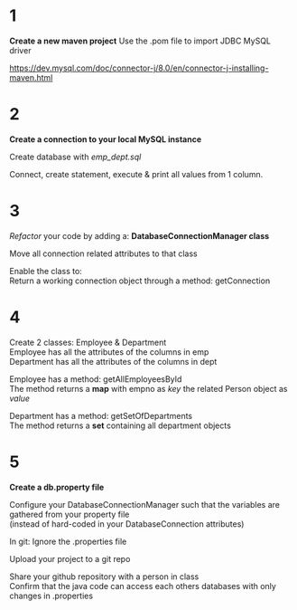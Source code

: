 # 1

**Create a new maven project**
Use the .pom file to import JDBC MySQL driver

https://dev.mysql.com/doc/connector-j/8.0/en/connector-j-installing-maven.html

# 2

**Create a connection to your local MySQL instance**<br>

Create database with *emp_dept.sql*

Connect, create statement, execute & print all values from 1 column.

# 3

*Refactor* your code by adding a:
**DatabaseConnectionManager class**<br>

Move all connection related attributes to that class<br>

Enable the class to: <br>
Return a working connection object through a method: getConnection

# 4

Create 2 classes: Employee & Department<br>
Employee has all the attributes of the columns in emp<br>
Department has all the attributes of the columns in dept<br>

Employee has a method: getAllEmployeesById <br>
The method returns a **map** with empno as *key* the related Person object as *value*<br>

Department has a method: getSetOfDepartments <br>
The method returns a **set** containing all department objects

# 5

**Create a db.property file**

Configure your DatabaseConnectionManager such that the variables are gathered from your 
property file <br>(instead of hard-coded in your DatabaseConnection attributes)<br>

In git: Ignore the .properties file<br>

Upload your project to a git repo

Share your github repository with a person in class<br>
Confirm that the java code can access each others databases with only changes in .properties
